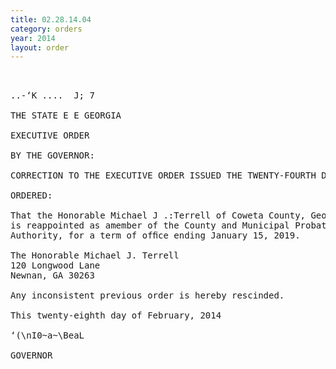 ```yaml
---
title: 02.28.14.04
category: orders
year: 2014
layout: order
---
```


<pre>   

..-‘K ....  J; 7

THE STATE E E GEORGIA

EXECUTIVE ORDER

BY THE GOVERNOR:

CORRECTION TO THE EXECUTIVE ORDER ISSUED THE TWENTY-FOURTH DAY OF JANUARY, 2014

ORDERED:

That the Honorable Michael J .:Terrell of Coweta County, Georgia,
is reappointed as amember of the County and Municipal Probation
Authority, for a term of ofﬁce ending January 15, 2019.

The Honorable Michael J. Terrell
120 Longwood Lane
Newnan, GA 30263

Any inconsistent previous order is hereby rescinded.

This twenty-eighth day of February, 2014

‘(\nI0~a~\BeaL

GOVERNOR

</pre>
